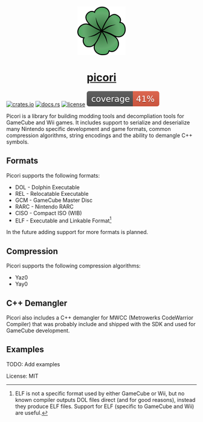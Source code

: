 <p align="center">
  <a href="https://">
    <picture>
      <img src="assets/picori_logo_512.png" height="128">
    </picture>
    <h1 align="center">picori</h1>
  </a>
</p>

[![crates.io](https://img.shields.io/crates/v/test1)](https://crates.io/crates/test1)
[![docs.rs](https://docs.rs/test1/badge.svg)](https://docs.rs/druid/)
[![license](https://img.shields.io/crates/l/druid)](https://github.com/linebender/druid/blob/master/LICENSE)
[![coverage](/../coverage/coverage/badges/flat.svg)](https://julgodis.github.io/picori/coverage/)

Picori is a library for building modding tools and decompliation tools for
GameCube and Wii games. It includes support to serialize and deserialize many
Nintendo specific development and game formats, common compression algorithms, string
encodings and the ability to demangle C++ symbols.

## Formats

Picori supports the following formats:

-   DOL - Dolphin Executable
-   REL - Relocatable Executable
-   GCM - GameCube Master Disc
-   RARC - Nintendo RARC
-   CISO - Compact ISO (WIB)
-   ELF - Executable and Linkable Format[^note-elf]

In the future adding support for more formats is planned.

[^note-elf]:
    ELF is not a specific format used by either GameCube or Wii,
    but no known compiler outputs DOL files direct (and for good reasons),
    instead they produce ELF files. Support for ELF (specific to GameCube and
    Wii) are useful.

## Compression

Picori supports the following compression algorithms:

-   Yaz0
-   Yay0

## C++ Demangler

Picori also includes a C++ demangler for MWCC (Metrowerks CodeWarrior
Compiler) that was probably include and shipped with the SDK and used for
GameCube development.

## Examples

TODO: Add examples

License: MIT
